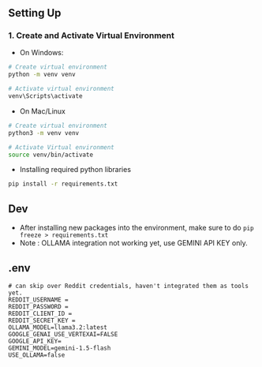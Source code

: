 # 

## Setting Up 

### 1. Create and Activate Virtual Environment
- On Windows:
```bash
# Create virtual environment
python -m venv venv

# Activate virtual environment
venv\Scripts\activate
```

- On Mac/Linux
```bash
# Create virtual environment
python3 -m venv venv

# Activate Virtual environment
source venv/bin/activate
```

- Installing required python libraries
```bash
pip install -r requirements.txt
```


## Dev
- After installing new packages into the environment, make sure to do `pip freeze > requirements.txt`
- Note : OLLAMA integration not working yet, use GEMINI API KEY only.

## .env 

```
# can skip over Reddit credentials, haven't integrated them as tools yet.
REDDIT_USERNAME =
REDDIT_PASSWORD =
REDDIT_CLIENT_ID =
REDDIT_SECRET_KEY =
OLLAMA_MODEL=llama3.2:latest
GOOGLE_GENAI_USE_VERTEXAI=FALSE
GOOGLE_API_KEY=
GEMINI_MODEL=gemini-1.5-flash
USE_OLLAMA=false
```
